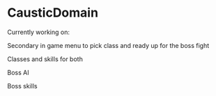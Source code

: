 # CausticDomain
Currently working on:

Secondary in game menu to pick class and ready up for the boss fight

Classes and skills for both

Boss AI

Boss skills
